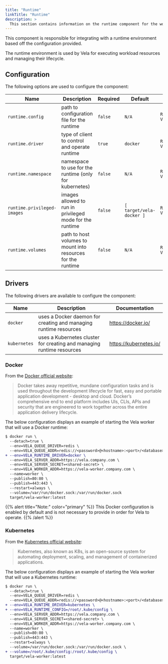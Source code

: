 ```yaml
---
title: "Runtime"
linkTitle: "Runtime"
description: >
  This section contains information on the runtime component for the worker.
---
```


This component is responsible for integrating with a runtime environment based off the configuration provided.

The runtime environment is used by Vela for executing workload resources and managing their lifecycle.

## Configuration

The following options are used to configure the component:

| Name                        | Description                                                  | Required | Default                  | Environment Variables                                           |
| --------------------------- | ------------------------------------------------------------ | -------- | ------------------------ | --------------------------------------------------------------- |
| `runtime.config`            | path to configuration file for the runtime                   | `false`  | `N/A`                    | `RUNTIME_CONFIG`<br>`VELA_RUNTIME_CONFIG`                       |
| `runtime.driver`            | type of client to control and operate runtime                | `true`   | `docker`                 | `RUNTIME_DRIVER`<br>`VELA_RUNTIME_DRIVER`                       |
| `runtime.namespace`         | namespace to use for the runtime (only for kubernetes)       | `false`  | `N/A`                    | `RUNTIME_NAMESPACE`<br>`VELA_RUNTIME_NAMESPACE`                 |
| `runtime.privileged-images` | images allowed to run in privileged mode for the runtime     | `false`  | `[ target/vela-docker ]` | `RUNTIME_PRIVILEGED_IMAGES`<br>`VELA_RUNTIME_PRIVILEGED_IMAGES` |
| `runtime.volumes`           | path to host volumes to mount into resources for the runtime | `false`  | `N/A`                    | `RUNTIME_VOLUMES`<br>`VELA_RUNTIME_VOLUMES`                     |

## Drivers

The following drivers are available to configure the component:

| Name         | Description                                                           | Documentation          |
| ------------ | --------------------------------------------------------------------- | ---------------------- |
| `docker`     | uses a Docker daemon for creating and managing runtime resources      | https://docker.io/     |
| `kubernetes` | uses a Kubernetes cluster for creating and managing runtime resources | https://kubernetes.io/ |

### Docker

From the [Docker official website](https://docker.io/):

> Docker takes away repetitive, mundane configuration tasks and is used throughout the development lifecycle for fast, easy and portable application development - desktop and cloud. Docker’s comprehensive end to end platform includes UIs, CLIs, APIs and security that are engineered to work together across the entire application delivery lifecycle.

The below configuration displays an example of starting the Vela worker that will use a Docker runtime:

```diff
$ docker run \
  --detach=true \
  --env=VELA_QUEUE_DRIVER=redis \
  --env=VELA_QUEUE_ADDR=redis://<password>@<hostname>:<port>/<database> \
+ --env=VELA_RUNTIME_DRIVER=docker \
  --env=VELA_SERVER_ADDR=https://vela.company.com \
  --env=VELA_SERVER_SECRET=<shared-secret> \
  --env=VELA_WORKER_ADDR=https://vela-worker.company.com \
  --name=worker \
  --publish=80:80 \
  --publish=443:443 \
  --restart=always \
  --volume=/var/run/docker.sock:/var/run/docker.sock
  target/vela-worker:latest
```

{{% alert title="Note:" color="primary" %}}
This Docker configuration is enabled by default and is not necessary to provide in order for Vela to operate.
{{% /alert %}}

### Kubernetes

From the [Kubernetes official website](https://kubernetes.io/):

> Kubernetes, also known as K8s, is an open-source system for automating deployment, scaling, and management of containerized applications.

The below configuration displays an example of starting the Vela worker that will use a Kubernetes runtime:

```diff
$ docker run \
  --detach=true \
  --env=VELA_QUEUE_DRIVER=redis \
  --env=VELA_QUEUE_ADDR=redis://<password>@<hostname>:<port>/<database> \
+ --env=VELA_RUNTIME_DRIVER=kubernetes \
+ --env=VELA_RUNTIME_CONFIG=/root/.kube/config \
  --env=VELA_SERVER_ADDR=https://vela.company.com \
  --env=VELA_SERVER_SECRET=<shared-secret> \
  --env=VELA_WORKER_ADDR=https://vela-worker.company.com \
  --name=worker \
  --publish=80:80 \
  --publish=443:443 \
  --restart=always \
  --volume=/var/run/docker.sock:/var/run/docker.sock \
+ --volume=/root/.kube/config:/root/.kube/config \
  target/vela-worker:latest
```